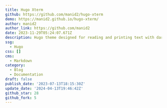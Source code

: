 ```yaml
---
title: Hugo Xterm
github: https://github.com/manid2/hugo-xterm
demo: https://manid2.github.io/hugo-xterm/
author: manid2
author_link: https://github.com/manid2
date: 2023-11-29T05:24:07.671Z
description: Hugo theme designed for reading and printing text with dark and light modes.
ssg:
  - Hugo
css: []
cms:
  - Markdown
category:
  - Blog
  - Documentation
draft: false
publish_date: '2023-07-13T18:15:30Z'
update_date: '2024-04-13T19:46:42Z'
github_star: 28
github_fork: 5
---
```

